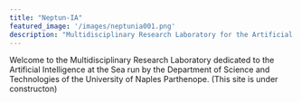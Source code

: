 ```yaml
---
title: "Neptun-IA"
featured_image: '/images/neptunia001.png'
description: "Multidisciplinary Research Laboratory for the Artificial Intelligence at the Sea."
---
```

Welcome to the Multidisciplinary Research Laboratory dedicated to the Artificial Intelligence at the Sea run by the Department of Science and Technologies of the University of Naples Parthenope.
(This site is under constructon)
